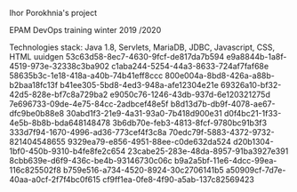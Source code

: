Ihor Porokhnia's project


EPAM DevOps  training winter 2019 /2020

Technologies stack: Java 1.8, Servlets, MariaDB, JDBC, Javascript, CSS, HTML
uuidgen
53c63d58-8ec7-4630-9fcf-de817da7b594
e9a8844b-1a8f-4519-973e-32338c3ba902
c1aba244-5254-44a3-8633-724af7faf68e
58635b3c-1e18-418a-a40b-74b41eff8ccc
800e004a-8bd8-426a-a88b-b2baa18fc13f
b41ee305-5bd8-4ed3-948a-afe12304e21e
69326a10-bf32-42d5-828e-bf7c8a729ba2
e9050c76-1246-43db-937d-6e120321275d
7e696733-09de-4e75-84cc-2adbcef48e5f
b8d13d7b-db9f-4078-ae67-dfc9be0b88e8
30abd1f3-21e9-4a31-93a0-7b418d900e31
d0f4bc21-1f33-4e5b-8b8b-bda648148478
3b6db70e-feb3-4813-8fcf-9780bc91b3f3
333d7f94-1670-4996-ad36-773cef4f3c8a
70edc79f-5883-4372-9732-821404548655
9329ea79-e856-4951-88ee-c0de632da524
d20b1304-1bf0-450b-9310-b4fe8fe2c654
23cabe25-283e-48da-8957-91ba3927e391
8cbb639e-d6f9-436c-be4b-93146730c06c
b9a2a5bf-11e6-4dcc-99ea-116c825502f8
b759e516-a734-4520-8924-30c2706141b5
a50909cf-7d7e-40aa-a0cf-2f7f4bc0f615
cf9ff1ea-0fe8-4f90-a5ab-137c82569423
